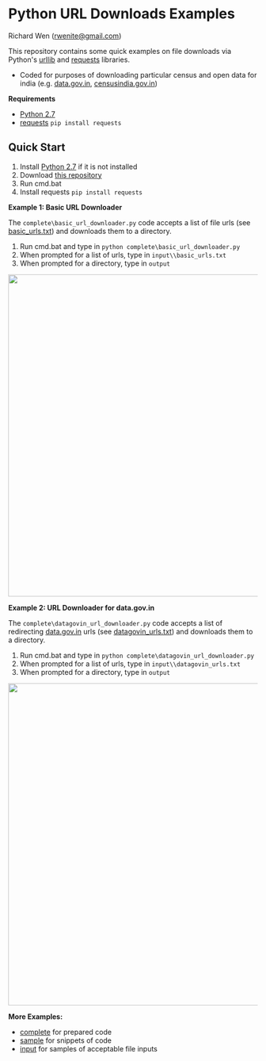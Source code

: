 # Python URL Downloads Examples
  
  
Richard Wen (rwenite@gmail.com)  
  
This repository contains some quick examples on file downloads via Python's [urllib](https://docs.python.org/2/library/urllib.html?highlight=urllib#module-urllib) and [requests](https://pypi.python.org/pypi/requests) libraries.
* Coded for purposes of downloading particular census and open data for india (e.g. [data.gov.in](https://data.gov.in/catalog/traffic-handled-major-ports-india#web_catalog_tabs_block_10), [censusindia.gov.in](http://www.censusindia.gov.in/2011census/population_enumeration.html))
  
**Requirements**  
* [Python 2.7](https://www.python.org/downloads/)  
* [requests](https://pypi.python.org/pypi/requests) `pip install requests`  
  
## Quick Start
  
1. Install [Python 2.7](https://www.python.org/downloads/) if it is not installed
2. Download [this repository](https://github.com/rwenite/py-examples/archive/url.zip)  
3. Run cmd.bat    
4. Install requests `pip install requests` 
  
**Example 1: Basic URL Downloader**  
  
The `complete\basic_url_downloader.py` code accepts a list of file urls (see [basic_urls.txt](https://github.com/rwenite/py-examples/blob/url/input/basic_urls.txt)) and downloads them to a directory.  
  
1. Run cmd.bat and type in `python complete\basic_url_downloader.py`  
2. When prompted for a list of urls, type in `input\\basic_urls.txt`
3. When prompted for a directory, type in `output` 
<img src="https://raw.githubusercontent.com/rwenite/py-examples/url/img/basic_url_downloader.JPG" width="650;"/>  
  
**Example 2: URL Downloader for data.gov.in**  
  
The `complete\datagovin_url_downloader.py` code accepts a list of redirecting [data.gov.in](https://data.gov.in/) urls (see [datagovin_urls.txt](https://github.com/rwenite/py-examples/blob/url/input/datagovin_urls.txt)) and downloads them to a directory.
  
1. Run cmd.bat and type in `python complete\datagovin_url_downloader.py`  
2. When prompted for a list of urls, type in `input\\datagovin_urls.txt`
3. When prompted for a directory, type in `output` 
<img src="https://raw.githubusercontent.com/rwenite/py-examples/url/img/datagovin_url_downloader.JPG" width="650;"/>  
  
**More Examples:**
* [complete](https://github.com/rwenite/py-examples/tree/url/complete) for prepared code
* [sample](https://github.com/rwenite/py-examples/tree/url/sample) for snippets of code
* [input](https://github.com/rwenite/py-examples/tree/url/input) for samples of acceptable file inputs
  
